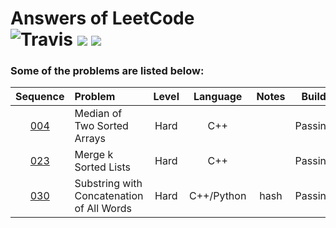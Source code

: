 Answers of LeetCode  
![Travis](https://img.shields.io/travis/rust-lang/rust.svg?style=flat)
![](https://img.shields.io/badge/Language-C++/Python-orange.svg?style=flat)
![](https://img.shields.io/badge/Answers-3-blue.svg)
========
### Some of the problems are listed below:
|                 Sequence                 | Problem                                  | Level |  Language  | Notes |  Build  |
| :--------------------------------------: | :--------------------------------------- | :---: | :--------: | :---: | :-----: |
| [004](https://leetcode.com/problems/median-of-two-sorted-arrays/description/) | Median of Two Sorted Arrays              | Hard  |    C++     |       | Passing |
| [023](https://leetcode.com/problems/merge-k-sorted-lists/description/) | Merge k Sorted Lists                     | Hard  |    C++     |       | Passing |
| [030](https://leetcode.com/problems/substring-with-concatenation-of-all-words/description/) | Substring with Concatenation of All Words | Hard  | C++/Python | hash  | Passing |